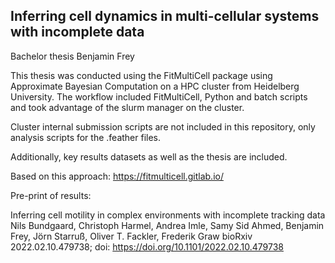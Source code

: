 ## Inferring cell dynamics in multi-cellular systems with incomplete data

Bachelor thesis Benjamin Frey

This thesis was conducted using the FitMultiCell package using Approximate Bayesian Computation on a HPC cluster from Heidelberg University.
The workflow included FitMultiCell, Python and batch scripts and took advantage of the slurm manager on the cluster.

Cluster internal submission scripts are not included in this repository, only analysis scripts for the .feather files.

Additionally, key results datasets as well as the thesis are included.

Based on this approach: https://fitmulticell.gitlab.io/

Pre-print of results:

Inferring cell motility in complex environments with incomplete tracking data
Nils Bundgaard, Christoph Harmel, Andrea Imle, Samy Sid Ahmed, Benjamin Frey, Jörn Starruß, Oliver T. Fackler, Frederik Graw
bioRxiv 2022.02.10.479738; doi: https://doi.org/10.1101/2022.02.10.479738

